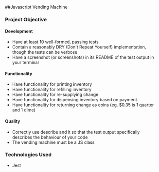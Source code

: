##Javascript Vending Machine

### Project Objective
#### Development
- Have at least 10 well-formed, passing tests
- Contain a reasonably DRY (Don't Repeat Yourself) implementation, though the tests can be verbose
- Have a screenshot (or screenshots) in its README of the test output in your terminal

#### Functionality
- Have functionality for printing inventory
- Have functionality for refilling inventory
- Have functionality for re-supplying change
- Have functionality for dispensing inventory based on payment
- Have functionality for returning change as coins (eg. $0.35 is 1 quarter and 1 dime)

#### Quality
- Correctly use describe and it so that the test output specifically describes the behaviour of your code
- The vending machine must be a JS class

### Technologies Used
- Jest